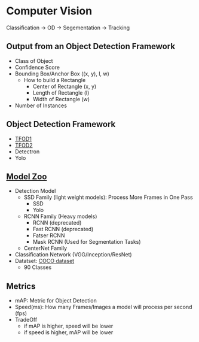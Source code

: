 # Computer Vision
Classification -> OD -> Segementation -> Tracking

## Output from an Object Detection Framework
- Class of Object
- Confidence Score
- Bounding Box/Anchor Box ((x, y), l, w)
  - How to build a Rectangle
    - Center of Rectangle (x, y)
    - Length of Rectangle (l)
    - Width of Rectangle (w)
- Number of Instances   

## Object Detection Framework
- [TFOD1](https://github.com/sbhrwl/social_distance_violations/blob/main/docs/TFOD1.4.md)
- [TFOD2](https://github.com/sbhrwl/social_distance_violations/blob/main/docs/TFOD2.md)
- Detectron
- Yolo


## [Model Zoo](https://github.com/tensorflow/models/blob/v1.13.0/research/object_detection/g3doc/detection_model_zoo.md)
- Detection Model
  - SSD Family (light weight models): Process More Frames in One Pass
    - SSD
    - Yolo
  - RCNN Family (Heavy models)
    - RCNN (deprecated)
    - Fast RCNN (deprecated)
    - Fatser RCNN
    - Mask RCNN (Used for Segmentation Tasks)
  - CenterNet Family
- Classification Network (VGG/Inception/ResNet)
- Datatset: [COCO dataset](https://cocodataset.org/#explore)
  - 90 Classes

## Metrics
- mAP: Metric for Object Detection
- Speed(ms): How many Frames/Images a model will process per second (fps)
- TradeOff
  - if mAP is higher, speed will be lower
  - if speed is higher, mAP will be lower


